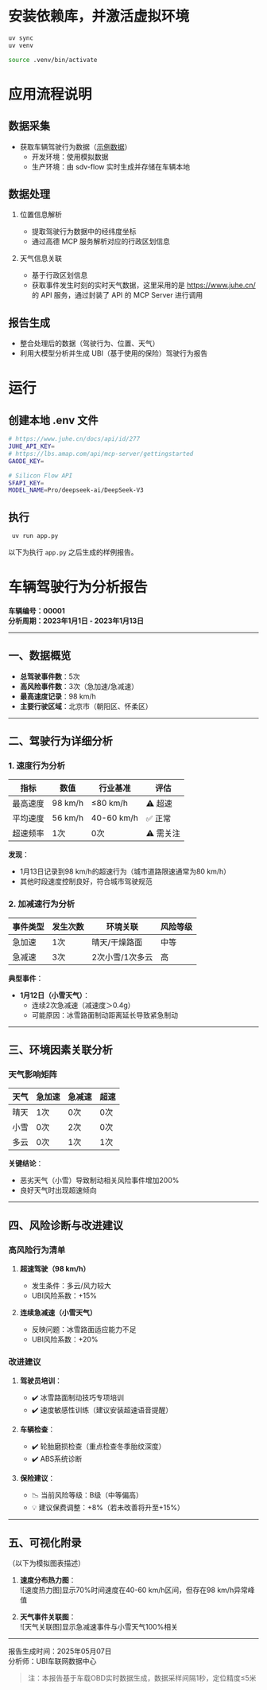 # 安装依赖库，并激活虚拟环境
```bash
uv sync
uv venv

source .venv/bin/activate
```

# 应用流程说明

## 数据采集
- 获取车辆驾驶行为数据（[示例数据](./data/vehicle_00001.json)）
  - 开发环境：使用模拟数据
  - 生产环境：由 sdv-flow 实时生成并存储在车辆本地

## 数据处理
1. 位置信息解析
   - 提取驾驶行为数据中的经纬度坐标
   - 通过高德 MCP 服务解析对应的行政区划信息

2. 天气信息关联
   - 基于行政区划信息
   - 获取事件发生时刻的实时天气数据，这里采用的是 https://www.juhe.cn/ 的 API 服务，通过封装了 API 的 MCP Server 进行调用

## 报告生成
- 整合处理后的数据（驾驶行为、位置、天气）
- 利用大模型分析并生成 UBI（基于使用的保险）驾驶行为报告

# 运行
## 创建本地 .env 文件
```bash
# https://www.juhe.cn/docs/api/id/277
JUHE_API_KEY=
# https://lbs.amap.com/api/mcp-server/gettingstarted
GAODE_KEY=

# Silicon Flow API
SFAPI_KEY=
MODEL_NAME=Pro/deepseek-ai/DeepSeek-V3
```
## 执行
```bash
 uv run app.py
```

以下为执行 `app.py` 之后生成的样例报告。

# 车辆驾驶行为分析报告  

**车辆编号：00001**  
**分析周期：2023年1月1日 - 2023年1月13日**  

---

## 一、数据概览  

- **总驾驶事件数**：5次  
- **高风险事件数**：3次（急加速/急减速）  
- **最高速度记录**：98 km/h  
- **主要行驶区域**：北京市（朝阳区、怀柔区）  

---

## 二、驾驶行为详细分析  

### 1. 速度行为分析  

| **指标** | **数值** | **行业基准** | **评估** |
| -------- | -------- | ------------ | -------- |
| 最高速度 | 98 km/h  | ≤80 km/h     | ⚠️ 超速   |
| 平均速度 | 56 km/h  | 40-60 km/h   | ✅ 正常   |
| 超速频率 | 1次      | 0次          | ⚠️ 需关注 |

**发现**：  

- 1月13日记录到98 km/h的超速行为（城市道路限速通常为80 km/h）  
- 其他时段速度控制良好，符合城市驾驶规范  

### 2. 加减速行为分析  

| **事件类型** | **发生次数** | **环境关联**    | **风险等级** |
| ------------ | ------------ | --------------- | ------------ |
| 急加速       | 1次          | 晴天/干燥路面   | 中等         |
| 急减速       | 3次          | 2次小雪/1次多云 | 高           |

**典型事件**：  

- **1月12日（小雪天气）**：  
  - 连续2次急减速（减速度＞0.4g）  
  - 可能原因：冰雪路面制动距离延长导致紧急制动  

---

## 三、环境因素关联分析  

### 天气影响矩阵  

| **天气** | **急加速** | **急减速** | **超速** |
| -------- | ---------- | ---------- | -------- |
| 晴天     | 1次        | 0次        | 0次      |
| 小雪     | 0次        | 2次        | 0次      |
| 多云     | 0次        | 1次        | 1次      |

**关键结论**：  

- 恶劣天气（小雪）导致制动相关风险事件增加200%  
- 良好天气时出现超速倾向  

---

## 四、风险诊断与改进建议  

### 高风险行为清单  

1. **超速驾驶（98 km/h）**  
   - 发生条件：多云/风力较大  
   - UBI风险系数：+15%  

2. **连续急减速（小雪天气）**  
   - 反映问题：冰雪路面适应能力不足  
   - UBI风险系数：+20%  

### 改进建议  

1. **驾驶员培训**：  
   - ✔️ 冰雪路面制动技巧专项培训  
   - ✔️ 速度敏感性训练（建议安装超速语音提醒）  

2. **车辆检查**：  
   - ✔️ 轮胎磨损检查（重点检查冬季胎纹深度）  
   - ✔️ ABS系统诊断  

3. **保险建议**：  
   - 📉 当前风险等级：B级（中等偏高）  
   - 💡 建议保费调整：+8%（若未改善将升至+15%）  

---

## 五、可视化附录  

（以下为模拟图表描述）  

1. **速度分布热力图**：  
   ![速度热力图]显示70%时间速度在40-60 km/h区间，但存在98 km/h异常峰值  

2. **天气事件关联图**：  
   ![天气关联图]显示急减速事件与小雪天气100%相关  

---

报告生成时间：2025年05月07日  
分析师：UBI车联网数据中心  

> 注：本报告基于车载OBD实时数据生成，数据采样间隔1秒，定位精度≤5米